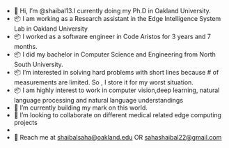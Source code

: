 - 👋 Hi, I’m @shaibal13.I currently doing my Ph.D in Oakland University.<br>
- :package: I am working as a Research assistant in the Edge Intelligence System Lab in Oakland University
- :package: I worked as a software engineer in Code Aristos for 3 years and 7 months.
- :package: I did my bachelor in Computer Science and Engineering from North South University.
- :package: I’m interested in solving hard problems with short lines because # of measurements are limited. So , I store it for my worst situation.
- :package: I am highly interest to work in computer vision,deep learning, natural language processing and natural language understandings
- 🌱 I’m currently building my mark on this world. 
- 👀 I’m looking to collaborate on different medical related edge computing projects
- 
- :email: Reach me at <email>shaibalsaha@oakland.edu </email> OR  <email>sahashaibal22@gmail.com </email>


<!---
shaibal13/shaibal13 is a ✨ special ✨ repository because its `README.md` (this file) appears on your GitHub profile.
You can click the Preview link to take a look at your changes.
--->
